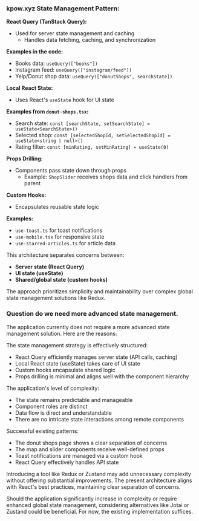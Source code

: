 ### kpow.xyz State Management Pattern:

**React Query (TanStack Query):**
- Used for server state management and caching
  - Handles data fetching, caching, and synchronization

**Examples in the code:**
- Books data: `useQuery(["books"])`
- Instagram feed: `useQuery(["instagram/feed"])`
- Yelp/Donut shop data: `useQuery(["donutShops", searchState])`

**Local React State:**
- Uses React's `useState` hook for UI state

**Examples from `donut-shops.tsx`:**
- Search state: `const [searchState, setSearchState] = useState<SearchState>()`
- Selected shop: `const [selectedShopId, setSelectedShopId] = useState<string | null>()`
- Rating filter: `const [minRating, setMinRating] = useState(0)`

**Props Drilling:**
- Components pass state down through props
  - Example: `ShopSlider` receives shops data and click handlers from parent

**Custom Hooks:**
- Encapsulates reusable state logic

**Examples:**
- `use-toast.ts` for toast notifications
- `use-mobile.tsx` for responsive state
- `use-starred-articles.ts` for article data

This architecture separates concerns between:

- **Server state (React Query)**
- **UI state (useState)**
- **Shared/global state (custom hooks)**

The approach prioritizes simplicity and maintainability over complex global state management solutions like Redux.

### Question do we need more advanced state management.
The application currently does not require a more advanced state management solution. Here are the reasons:

The state management strategy is effectively structured:
- React Query efficiently manages server state (API calls, caching)
- Local React state (useState) takes care of UI state
- Custom hooks encapsulate shared logic
- Props drilling is minimal and aligns well with the component hierarchy

The application's level of complexity:
- The state remains predictable and manageable
- Component roles are distinct
- Data flow is direct and understandable
- There are no intricate state interactions among remote components

Successful existing patterns:
- The donut shops page shows a clear separation of concerns
- The map and slider components receive well-defined props
- Toast notifications are managed via a custom hook
- React Query effectively handles API state

Introducing a tool like Redux or Zustand may add unnecessary complexity without offering substantial improvements. The present architecture aligns with React's best practices, maintaining clear separation of concerns.

Should the application significantly increase in complexity or require enhanced global state management, considering alternatives like Jotai or Zustand could be beneficial. For now, the existing implementation suffices.